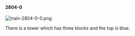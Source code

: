 #### 2804-0
![train-2804-0-0.png](https://github.com/lil-lab/nlvr/raw/master/nlvr/train/images/52/train-2804-0-0.png "train-2804-0-0.png")

There is a tower which has three blocks and the top is blue.